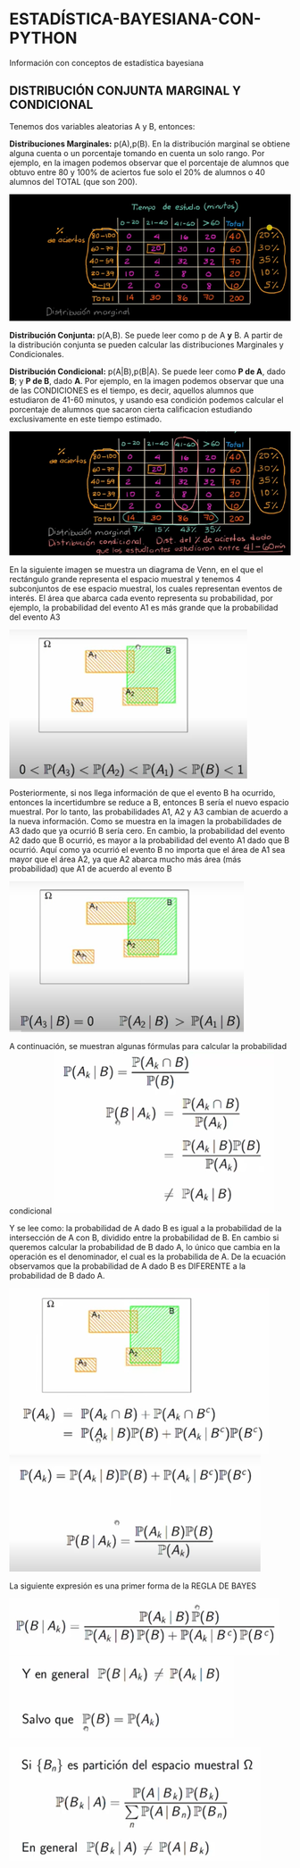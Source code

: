 # ESTADÍSTICA-BAYESIANA-CON-PYTHON
Información con conceptos de estadística bayesiana
## DISTRIBUCIÓN CONJUNTA MARGINAL Y CONDICIONAL
Tenemos dos variables aleatorias A y B, entonces:

**Distribuciones Marginales:** p(A),p(B).  En la distribución marginal se obtiene alguna cuenta o un porcentaje tomando en cuenta un solo rango. Por ejemplo, en la imagen podemos observar que el porcentaje de alumnos que obtuvo entre 80 y 100% de aciertos fue solo el 20% de alumnos o 40 alumnos del TOTAL (que son 200).

![Imagen](https://github.com/Parkins555/OPTIMIZACION-BAYESIANA/blob/main/Dis%20Marginal.PNG?raw=true)

**Distribución Conjunta:** p(A,B). Se puede leer como p de A **y** B. A partir de la distribución conjunta se pueden calcular las distribuciones Marginales y Condicionales.

**Distribución Condicional:** p(A|B),p(B|A). Se puede leer como **P de A**, dado **B**; y **P de B**, dado **A**. Por ejemplo, en la imagen podemos observar que una de las CONDICIONES es el tiempo, es decir, aquellos alumnos que estudiaron de 41-60 minutos, y usando esa condición podemos calcular el porcentaje de alumnos que sacaron cierta calificacion estudiando exclusivamente en este tiempo estimado.

![Imagen2](https://github.com/Parkins555/OPTIMIZACION-BAYESIANA/blob/main/Dis%20Condicional.PNG?raw=true)

En la siguiente imagen se muestra un diagrama de Venn, en el que el rectángulo grande representa el espacio muestral y tenemos 4 subconjuntos de ese espacio muestral, los cuales representan eventos de interés. El área que abarca cada evento representa su probabilidad, por ejemplo, la probabilidad del evento A1 es más grande que la probabilidad del evento A3

![Imagen 3](https://github.com/Parkins555/OPTIMIZACION-BAYESIANA/blob/main/diagrama%20venn.PNG?raw=true)

Posteriormente, si nos llega información de que el evento B ha ocurrido, entonces la incertidumbre se reduce a B, entonces B sería el nuevo espacio muestral. Por lo tanto, las probabilidades A1, A2 y A3 cambian de acuerdo a la nueva información. Como se muestra en la imagen la probabilidades de A3 dado que ya ocurrió B sería cero. En cambio, la probabilidad del evento A2 dado que B ocurrió, es mayor a la probabilidad del evento A1 dado que B ocurrió. Aquí como ya ocurrió el evento B no importa que el área de A1 sea mayor que el área A2, ya que A2 abarca mucho más área (más probabilidad) que A1 de acuerdo al evento B

![imagen 4](https://github.com/Parkins555/OPTIMIZACION-BAYESIANA/blob/main/diagrama%20de%20venn%202.PNG?raw=true)

A continuación, se muestran algunas fórmulas para calcular la probabilidad condicional
![Imagen 5](https://github.com/Parkins555/OPTIMIZACION-BAYESIANA/blob/main/formula.PNG?raw=true)

Y se lee como: la probabilidad de A dado B es igual a la probabilidad de la intersección de A con B, dividido entre la probabilidad de B. En cambio si queremos calcular la probabilidad de B dado A, lo único que cambia en la operación es el denominador, el cual es la probabilida de A. De la ecuación observamos que la probabilidad de A dado B es DIFERENTE a la probabilidad de B dado A.

![Imagen 6](https://github.com/Parkins555/OPTIMIZACION-BAYESIANA/blob/main/formula%202.PNG?raw=true)
![Imagen 7](https://github.com/Parkins555/OPTIMIZACION-BAYESIANA/blob/main/formula%203.PNG?raw=true)

La siguiente expresión es una primer forma de la REGLA DE BAYES

![Imagen 8](https://github.com/Parkins555/OPTIMIZACION-BAYESIANA/blob/main/regla%20de%20bayes.PNG?raw=true)
![Imagen 9](https://github.com/Parkins555/OPTIMIZACION-BAYESIANA/blob/main/GENERAL.PNG?raw=true)

![Imagen 10](https://github.com/Parkins555/OPTIMIZACION-BAYESIANA/blob/main/regla%20de%20bayes%202.PNG?raw=true)

